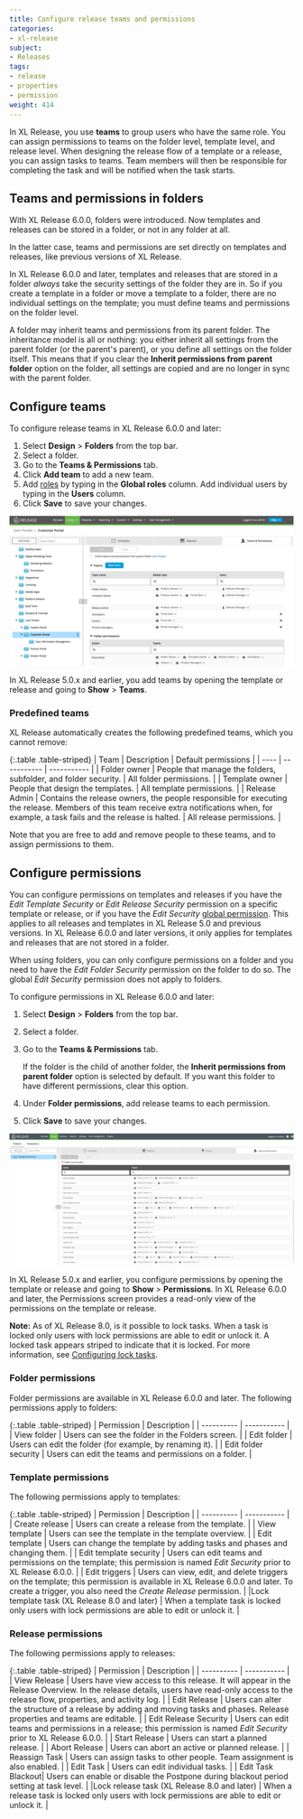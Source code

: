 ```yaml
---
title: Configure release teams and permissions
categories:
- xl-release
subject:
- Releases
tags:
- release
- properties
- permission
weight: 414
---
```


In XL Release, you use **teams** to group users who have the same role.  You can assign permissions to teams on the folder level, template level, and release level. When designing the release flow of a template or a release, you can assign tasks to teams. Team members will then be responsible for completing the task and will be notified when the task starts.

## Teams and permissions in folders

With XL Release 6.0.0, folders were introduced. Now templates and releases can be stored in a folder, or not in any folder at all.

In the latter case, teams and permissions are set directly on templates and releases, like previous versions of XL Release.

In XL Release 6.0.0 and later, templates and releases that are stored in a folder _always_ take the security settings of the folder they are in. So if you create a template in a folder or move a template to a folder, there are no individual settings on the template; you must define teams and permissions on the folder level.

A folder may inherit teams and permissions from its parent folder. The inheritance model is all or nothing: you either inherit all settings from the parent folder (or the parent's parent), or you define all settings on the folder itself. This means that if you clear the **Inherit permissions from parent folder** option on the folder, all settings are copied and are no longer in sync with the parent folder.

## Configure teams

To configure release teams in XL Release 6.0.0 and later:

1. Select **Design** > **Folders** from the top bar.
2. Select a folder.
3. Go to the **Teams & Permissions** tab.
4. Click **Add team** to add a new team.
5. Add [roles](/xl-release/how-to/configure-roles.html) by typing in the **Global roles** column. Add individual users by typing in the **Users** column.
6. Click **Save** to save your changes.

![Folder teams](../images/folder-teams.png)

In XL Release 5.0.x and earlier, you add teams by opening the template or release and going to **Show** > **Teams**.

### Predefined teams

XL Release automatically creates the following predefined teams, which you cannot remove:

{:.table .table-striped}
| Team | Description | Default permissions |
| ---- | ----------- | ----------- |
| Folder owner | People that manage the folders, subfolder, and folder security. | All folder permissions. |
| Template owner | People that design the templates. | All template permissions. |
| Release Admin | Contains the release owners, the people responsible for executing the release. Members of this team receive extra notifications when, for example, a task fails and the release is halted. | All release permissions. |

Note that you are free to add and remove people to these teams, and to assign permissions to them.

## Configure permissions

You can configure permissions on templates and releases if you have the _Edit Template Security_ or _Edit Release Security_ permission on a specific template or release, or if you have the _Edit Security_ [global permission](/xl-release/how-to/configure-permissions.html). This applies to all releases and templates in XL Release 5.0 and previous versions. In XL Release 6.0.0 and later versions, it only applies for templates and releases that are not stored in a folder.

When using folders, you can only configure permissions on a folder and you need to have the _Edit Folder Security_ permission on the folder to do so. The global _Edit Security_ permission does not apply to folders.

To configure permissions in XL Release 6.0.0 and later:

1. Select **Design** > **Folders** from the top bar.
2. Select a folder.
3. Go to the **Teams & Permissions** tab.

    If the folder is the child of another folder, the **Inherit permissions from parent folder** option is selected by default. If you want this folder to have different permissions, clear this option.

4. Under **Folder permissions**, add release teams to each permission.
5. Click **Save** to save your changes.

![Folder permissions](../images/permissions-with-locks.png)

In XL Release 5.0.x and earlier, you configure permissions by opening the template or release and going to **Show** > **Permissions**. In XL Release 6.0.0 and later, the Permissions screen provides a read-only view of the permissions on the template or release.

**Note:** As of XL Release 8.0, is it possible to lock tasks. When a task is locked only users with lock permissions are able to edit or unlock it. A locked task appears striped to indicate that it is locked.  For more information, see [Configuring lock tasks](http://docs.xebialabs.com/xl-release/how-to/configure-lock-tasks.markdown).

### Folder permissions

Folder permissions are available in XL Release 6.0.0 and later. The following permissions apply to folders:

{:.table .table-striped}
| Permission | Description |
| ---------- | ----------- |
| View folder | Users can see the folder in the Folders screen. |
| Edit folder | Users can edit the folder (for example, by renaming it). |
| Edit folder security | Users can edit the teams and permissions on a folder. |

### Template permissions

The following permissions apply to templates:

{:.table .table-striped}
| Permission | Description |
| ---------- | ----------- |
| Create release | Users can create a release from the template. |
| View template | Users can see the template in the template overview. |
| Edit template | Users can change the template by adding tasks and phases and changing them. |
| Edit template security | Users can edit teams and permissions on the template; this permission is named _Edit Security_ prior to XL Release 6.0.0. |
| Edit triggers | Users can view, edit, and delete triggers on the template; this permission is available in XL Release 6.0.0 and later. To create a trigger, you also need the *Create Release* permission. |
|Lock template task  (XL Release 8.0 and later) | When a template task is locked only users with lock permissions are able to edit or unlock it.   |

### Release permissions

The following permissions apply to releases:

{:.table .table-striped}
| Permission | Description |
| ---------- | ----------- |
| View Release | Users have view access to this release. It will appear in the Release Overview. In the release details, users have read-only access to the release flow, properties, and activity log. |
| Edit Release | Users can alter the structure of a release by adding and moving tasks and phases. Release properties and teams are editable. |
| Edit Release Security | Users can edit teams and permissions in a release; this permission is named _Edit Security_ prior to XL Release 6.0.0. |
| Start Release | Users can start a planned release. |
| Abort Release | Users can abort an active or planned release. |
| Reassign Task | Users can assign tasks to other people. Team assignment is also enabled. |
| Edit Task | Users can edit individual tasks. |
| Edit Task Blackout| Users can enable or disable the Postpone during blackout period setting at task level. |
|Lock release task  (XL Release 8.0 and later) |  When a release task is locked only users with lock permissions are able to edit or unlock it.  |
